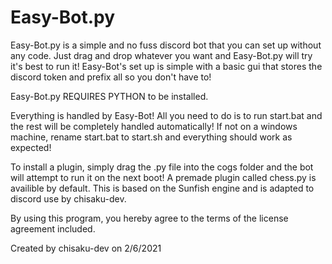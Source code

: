 # Easy-Bot.py
Easy-Bot.py is a simple and no fuss discord bot that you can set up without any code. Just drag and drop whatever you want and Easy-Bot.py will try it's best to run it! Easy-Bot's set up is simple with a basic gui that stores the discord token and prefix all so you don't have to!

Easy-Bot.py REQUIRES PYTHON to be installed.

Everything is handled by Easy-Bot! All you need to do is to run start.bat and the rest will be completely handled automatically!
If not on a windows machine, rename start.bat to start.sh and everything should work as expected!

To install a plugin, simply drag the .py file into the cogs folder and the bot will attempt to run it on the next boot!
A premade plugin called chess.py is availible by default. This is based on the Sunfish engine and is adapted to discord use by chisaku-dev.

By using this program, you hereby agree to the terms of the license agreement included.

Created by chisaku-dev on 2/6/2021
